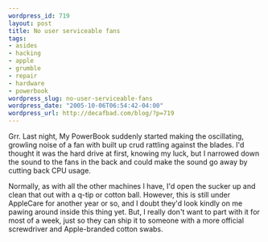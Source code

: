 ```yaml
--- 
wordpress_id: 719
layout: post
title: No user serviceable fans
tags: 
- asides
- hacking
- apple
- grumble
- repair
- hardware
- powerbook
wordpress_slug: no-user-serviceable-fans
wordpress_date: "2005-10-06T06:54:42-04:00"
wordpress_url: http://decafbad.com/blog/?p=719
---
```

Grr.  Last night, My PowerBook suddenly started making the oscillating, growling noise of a fan with built up crud rattling against the blades.  I'd thought it was the hard drive at first, knowing my luck, but I narrowed down the sound to the fans in the back and could make the sound go away by cutting back CPU usage.

Normally, as with all the other machines I have, I'd open the sucker up and clean that out with a q-tip or cotton ball.  However, this is still under AppleCare for another year or so, and I doubt they'd look kindly on me pawing around inside this thing yet.  But, I really don't want to part with it for most of a week, just so they can ship it to someone with a more official screwdriver and Apple-branded cotton swabs.

<!-- tags: apple powerbook hacking hardware repair grumble -->
